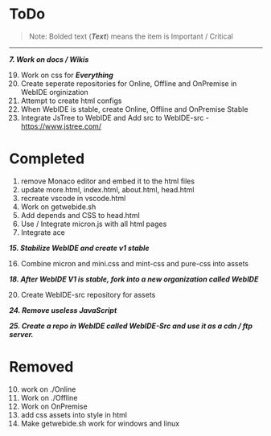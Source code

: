 # ToDo

>Note: Bolded text (***Text***) means the item is Important / Critical

---

***7. Work on docs / Wikis***

19. Work on css for ***Everything***
21. Create seperate repositories for Online, Offline and OnPremise in WebIDE orginization
23. Attempt to create html configs
26. When WebIDE is stable, create Online, Offline and OnPremise Stable
28. Integrate JsTree to WebIDE and Add src to WebIDE-src - https://www.jstree.com/

# Completed

1. remove Monaco editor and embed it to the html files
2. update more.html, index.html, about.html, head.html
6. recreate vscode in vscode.html
8. Work on getwebide.sh
9. Add depends and CSS to head.html
12. Use / Integrate micron.js with all html pages
14. Integrate ace

***15. Stabilize WebIDE and create v1 stable***

16. Combine micron and mini.css and mint-css and pure-css into assets

***18. After WebIDE V1 is stable, fork into a new organization called WebIDE***

20. Create WebIDE-src repository for assets

***24. Remove useless JavaScript***

***25. Create a repo in WebIDE called WebIDE-Src and use it as a cdn / ftp server.***

# Removed

10. work on ./Online
11. Work on ./Offline
13. Work on OnPremise
17. add css assets into style in html
27. Make getwebide.sh work for windows and linux
